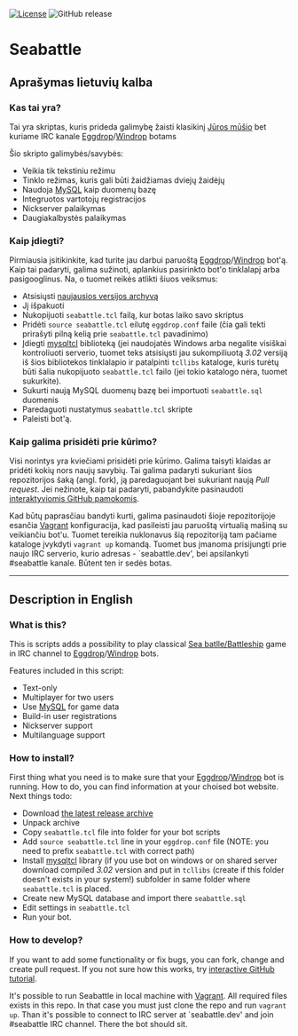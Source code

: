 [![License](https://img.shields.io/github/license/MekDrop/eggdrop-scripts-seabattle-game.svg?maxAge=2592000)](License.txt) ![GitHub release](https://img.shields.io/github/release/MekDrop/eggdrop-scripts-seabattle-game.svg?maxAge=2592000)
# Seabattle

## Aprašymas lietuvių kalba

### Kas tai yra?

Tai yra skriptas, kuris prideda galimybę žaisti klasikinį [Jūros mūšio](https://en.wikipedia.org/wiki/Battleship_(game)) bet kuriame IRC kanale [Eggdrop](http://www.eggheads.org)/[Windrop](http://windrop.sourceforge.net) botams

Šio skripto galimybės/savybės:
 * Veikia tik tekstiniu režimu
 * Tinklo režimas, kuris gali būti žaidžiamas dviejų žaidėjų
 * Naudoja [MySQL](http://mysql.org) kaip duomenų bazę
 * Integruotos vartotojų registracijos
 * Nickserver palaikymas
 * Daugiakalbystės palaikymas
 
### Kaip įdiegti?

Pirmiausia įsitikinkite, kad turite jau darbui paruoštą [Eggdrop](http://www.eggheads.org)/[Windrop](http://windrop.sourceforge.net) bot'ą. Kaip tai padaryti, galima sužinoti, aplankius pasirinkto bot'o tinklalapį arba pasigooglinus. Na, o tuomet reikės atlikti šiuos veiksmus:
 * Atsisiųsti [naujausios versijos archyvą](https://github.com/MekDrop/eggdrop-scripts-seabattle-game/releases/latest)
 * Jį išpakuoti 
 * Nukopijuoti `seabattle.tcl` failą, kur botas laiko savo skriptus
 * Pridėti `source seabattle.tcl` eilutę `eggdrop.conf` faile (čia gali tekti prirašyti pilną kelią prie `seabattle.tcl` pavadinimo)
 * Įdiegti [mysqltcl](http://www.xdobry.de/mysqltcl/) biblioteką (jei naudojatės Windows arba negalite visiškai kontroliuoti serverio, tuomet teks atsisiųsti jau sukompiliuotą *3.02* versiją iš šios bibliotekos tinklalapio ir patalpinti `tcllibs` kataloge, kuris turėtų būti šalia nukopijuoto `seabattle.tcl` failo (jei tokio katalogo nėra, tuomet sukurkite).
 * Sukurti naują MySQL duomenų bazę bei importuoti `seabattle.sql` duomenis
 * Paredaguoti nustatymus `seabattle.tcl` skripte
 * Paleisti bot'ą. 
 
### Kaip galima prisidėti prie kūrimo?

Visi norintys yra kviečiami prisidėti prie kūrimo. Galima taisyti klaidas ar pridėti kokių nors naujų savybių. Tai galima padaryti sukuriant šios repozitorijos šaką (angl. fork), ją paredaguojant bei sukuriant naują *Pull request*. Jei nežinote, kaip tai padaryti, pabandykite pasinaudoti [interaktyviomis GitHub pamokomis](https://try.github.io/).

Kad būtų paprasčiau bandyti kurti, galima pasinaudoti šioje repozitorijoje esančia [Vagrant](http://vagrantup.com) konfiguracija, kad pasileisti jau paruoštą virtualią mašiną su veikiančiu bot'u. Tuomet tereikia nuklonavus šią repozitoriją tam pačiame kataloge įvykdyti `vagrant up` komandą. Tuomet bus įmanoma prisijungti prie naujo IRC serverio, kurio adresas - `seabattle.dev', bei apsilankyti  #seabattle kanale. Būtent ten ir sedės botas.

****

## Description in English

### What is this?

This is scripts adds a possibility to play classical [Sea batlle/Battleship](https://en.wikipedia.org/wiki/Battleship_(game)) game in IRC channel to [Eggdrop](http://www.eggheads.org)/[Windrop](http://windrop.sourceforge.net) bots.

Features included in this script:
 * Text-only
 * Multiplayer for two users
 * Use [MySQL](http://mysql.org) for game data
 * Build-in user registrations
 * Nickserver support
 * Multilanguage support
 
### How to install?

First thing what you need is to make sure that your [Eggdrop](http://www.eggheads.org)/[Windrop](http://windrop.sourceforge.net) bot is running. How to do, you can find information at your choised bot website. Next things todo:
 * Download [the latest release archive](https://github.com/MekDrop/eggdrop-scripts-seabattle-game/releases/latest)
 * Unpack archive 
 * Copy `seabattle.tcl` file into folder for your bot scripts
 * Add `source seabattle.tcl` line in your `eggdrop.conf` file (NOTE: you need to prefix `seabattle.tcl` with correct path)
 * Install [mysqltcl](http://www.xdobry.de/mysqltcl/) library (if you use bot on windows or on shared server download compiled *3.02* version and put in `tcllibs` (create if this folder doesn't exists in your system!) subfolder in same folder where `seabattle.tcl` is placed.
 * Create new MySQL database and import there `seabattle.sql` 
 * Edit settings in `seabattle.tcl`
 * Run your bot. 
 
### How to develop?

If you want to add some functionality or fix bugs, you can fork, change and create pull request. If you not sure how this works, try   [interactive GitHub tutorial](https://try.github.io/).

It's possible to run Seabattle in local machine with [Vagrant](http://vagrantup.com). All required files exists in this repo. In that case you must just clone the repo and run `vagrant up`. Than it's possible to connect to IRC server at `seabattle.dev' and join #seabattle IRC channel. There the bot should sit.
